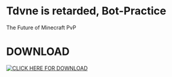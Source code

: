 # Tdvne is retarded, Bot-Practice
The Future of Minecraft PvP

# DOWNLOAD
[![CLICK HERE FOR DOWNLOAD](https://cdn.discordapp.com/icons/870494278000975944/9eabec2de63fe00600415812bf30f660.png?size=4096)](https://www.youtube.com/watch?v=iik25wqIuFo)
